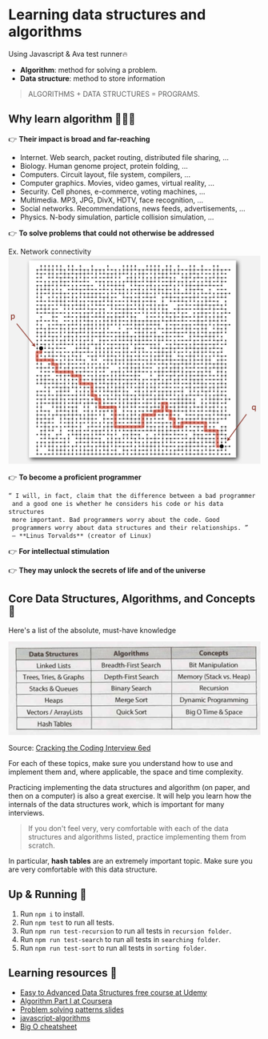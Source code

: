 # Learning data structures and algorithms
Using Javascript & Ava test runner🔥
- **Algorithm**: method for solving a problem.
- **Data structure**: method to store information
> ALGORITHMS + DATA STRUCTURES = PROGRAMS.

## Why learn algorithm 👨🏻‍💻

👉 **Their impact is broad and far-reaching**
- Internet. Web search, packet routing, distributed file sharing, ...
- Biology. Human genome project, protein folding, ...
- Computers. Circuit layout, file system, compilers, ...
- Computer graphics. Movies, video games, virtual reality, ...
- Security. Cell phones, e-commerce, voting machines, ...
- Multimedia. MP3, JPG, DivX, HDTV, face recognition, ...
- Social networks. Recommendations, news feeds, advertisements, ...
- Physics. N-body simulation, particle collision simulation, ...

👉 **To solve problems that could not otherwise be addressed** 

Ex. Network connectivity
![Network connectivity](./assets/images/connectivity_algorithm.png)

👉 **To become a proficient programmer**

```
“ I will, in fact, claim that the difference between a bad programmer
 and a good one is whether he considers his code or his data structures
 more important. Bad programmers worry about the code. Good
 programmers worry about data structures and their relationships. ”
 — **Linus Torvalds** (creator of Linux)
```
👉 **For intellectual stimulation**

👉 **They may unlock the secrets of life and of the universe**

## Core Data Structures, Algorithms, and Concepts 🦄

Here's a list of the absolute, must-have knowledge

![Core Data Structures, Algorithms, and Concepts](./assets/images/core-ds-alg-js.png)

Source: [Cracking the Coding Interview 6ed](https://www.amazon.com/Cracking-Coding-Interview-Programming-Questions/dp/0984782850)

For each of these topics, make sure you understand how to use and implement them and, where applicable, the space and time complexity.

Practicing implementing the data structures and algorithm (on paper, and then on a computer) is also a great exercise. It will help you learn how the internals of the data structures work, which is important for many interviews.

> If you don't feel very, very comfortable with each of the data structures and algorithms listed, practice implementing them from scratch.

In particular, **hash tables** are an extremely important topic. Make sure you are very comfortable with this data structure.

## Up & Running 🏃‍

1. Run `npm i` to install.
2. Run `npm test` to run all tests.
3. Run `npm run test-recursion` to run all tests in `recursion folder`.
4. Run `npm run test-search` to run all tests in `searching folder`.
5. Run `npm run test-sort` to run all tests in `sorting folder`.

## Learning resources 📃

- [Easy to Advanced Data Structures free course at Udemy](https://www.udemy.com/introduction-to-data-structures/)
- [Algorithm Part I at Coursera](https://www.coursera.org/learn/algorithms-part1/)
- [Problem solving patterns slides](https://cs.slides.com/colt_steele/problem-solving-patterns#/)
- [javascript-algorithms](https://github.com/trekhleb/javascript-algorithms)
- [Big O cheatsheet](http://bigocheatsheet.com/)

